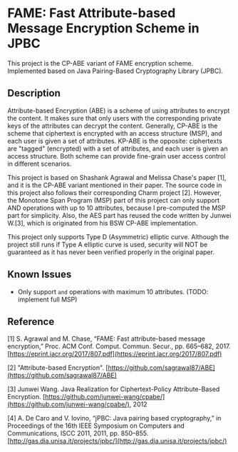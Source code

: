 # FAME: Fast Attribute-based Message Encryption Scheme in JPBC
This project is the CP-ABE variant of FAME encryption scheme. Implemented based on Java Pairing-Based Cryptography Library (JPBC).

## Description
Attribute-based Encryption (ABE) is a scheme of using attributes to encrypt the content. It makes sure that only users with the corresponding private keys of the attributes can decrypt the content. Generally, CP-ABE is the scheme that ciphertext is encrypted with an access structure (MSP), and each user is given a set of attributes. KP-ABE is the opposite: ciphertexts are "tagged" (encrypted) with a set of attributes, and each user is given an access structure. Both scheme can provide fine-grain user access control in different scenarios.

This project is based on Shashank Agrawal and Melissa Chase's paper [1], and it is the CP-ABE variant mentioned in their paper. The source code in this project also follows their corresponding Charm project [2]. However, the Monotone Span Program (MSP) part of this project can only support AND operations with up to 10 attributes, because I pre-computed the MSP part for simplicity. Also, the AES part has reused the code written by Junwei W.[3], which is originated from his BSW CP-ABE implementation.

This project only supports Type D (Asymmetric) elliptic curve. Although the project still runs if Type A elliptic curve is used, security will NOT be guaranteed as it has never been verified properly in the original paper.

## Known Issues
- Only support `and` operations with maximum 10 attributes. (TODO: implement full MSP)

## Reference
[1] S. Agrawal and M. Chase, “FAME: Fast attribute-based message encryption,” Proc. ACM Conf. Comput. Commun. Secur., pp. 665–682, 2017. [https://eprint.iacr.org/2017/807.pdf](https://eprint.iacr.org/2017/807.pdf)

[2] "Attribute-based Encryption". [https://github.com/sagrawal87/ABE](https://github.com/sagrawal87/ABE)

[3] Junwei Wang. Java Realization for Ciphertext-Policy Attribute-Based Encryption. [https://github.com/junwei-wang/cpabe/](https://github.com/junwei-wang/cpabe/), 2012

[4] A. De Caro and V. Iovino, “jPBC: Java pairing based cryptography,” in Proceedings of the 16th IEEE Symposium on Computers and Communications, ISCC 2011, 2011, pp. 850–855. [http://gas.dia.unisa.it/projects/jpbc/](http://gas.dia.unisa.it/projects/jpbc/)
